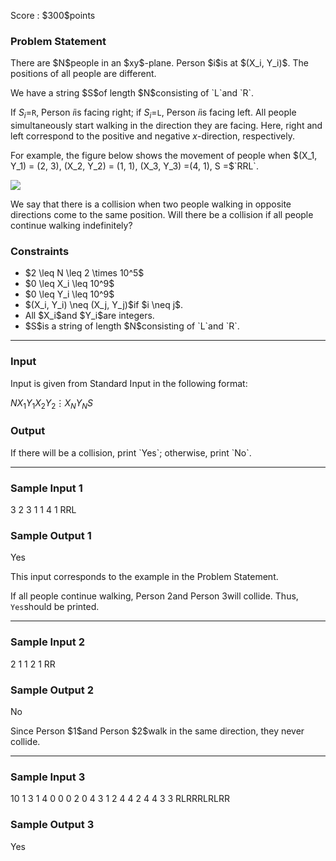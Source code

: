 
<div>

<span>

<span>

<p>
Score : $300$points
</p>

<div>

<section>

### **Problem Statement**

<p>
There are $N$people in an $xy$-plane. Person $i$is at $(X_i, Y_i)$. The positions of all people are different.
</p>

<p>
We have a string $S$of length $N$consisting of `L`and `R`.

If $S_i =$`R`, Person $i$is facing right; if $S_i =$`L`, Person $i$is facing left. All people simultaneously start walking in the direction they are facing. Here, right and left correspond to the positive and negative $x$-direction, respectively.
</p>

<p>
For example, the figure below shows the movement of people when $(X_1, Y_1) = (2, 3), (X_2, Y_2) = (1, 1), (X_3, Y_3) =(4, 1), S =$`RRL`.
</p>

<p>

<img src="https://img.atcoder.jp/ghi/f33104f8bc05a920f2b74ead8ad1e3d2.png">

</img>

</p>

<p>
We say that there is a collision when two people walking in opposite directions come to the same position. Will there be a collision if all people continue walking indefinitely?
</p>

</section>

</div>

<div>

<section>

### **Constraints**

<ul>

<li>
$2 \leq N \leq 2 \times 10^5$
</li>

<li>
$0 \leq X_i \leq 10^9$
</li>

<li>
$0 \leq Y_i \leq 10^9$
</li>

<li>
$(X_i, Y_i) \neq (X_j, Y_j)$if $i \neq j$.
</li>

<li>
All $X_i$and $Y_i$are integers.
</li>

<li>
$S$is a string of length $N$consisting of `L`and `R`.
</li>

</ul>

</section>

</div>

---

<div>

<div>

<section>

### **Input**

<p>
Input is given from Standard Input in the following format:
</p>

<div>

$N$$X_1$$Y_1$$X_2$$Y_2$$\vdots$$X_N$$Y_N$$S$
</div>

</section>

</div>

<div>

<section>

### **Output**

<p>
If there will be a collision, print `Yes`; otherwise, print `No`.
</p>

</section>

</div>

</div>

---

<div>

<section>

### **Sample Input 1**

<div>

3
2 3
1 1
4 1
RRL

</div>

</section>

</div>

<div>

<section>

### **Sample Output 1**

<div>

Yes

</div>

<p>
This input corresponds to the example in the Problem Statement.

If all people continue walking, Person $2$and Person $3$will collide. Thus, `Yes`should be printed.
</p>

</section>

</div>

---

<div>

<section>

### **Sample Input 2**

<div>

2
1 1
2 1
RR

</div>

</section>

</div>

<div>

<section>

### **Sample Output 2**

<div>

No

</div>

<p>
Since Person $1$and Person $2$walk in the same direction, they never collide.
</p>

</section>

</div>

---

<div>

<section>

### **Sample Input 3**

<div>

10
1 3
1 4
0 0
0 2
0 4
3 1
2 4
4 2
4 4
3 3
RLRRRLRLRR

</div>

</section>

</div>

<div>

<section>

### **Sample Output 3**

<div>

Yes

</div>

</section>

</div>

</span>

</span>

</div>
